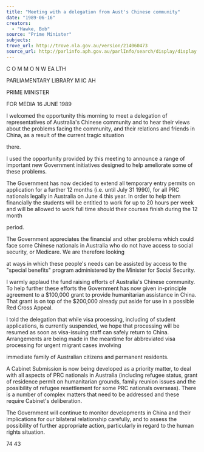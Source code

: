 ```yaml
---
title: "Meeting with a delegation from Aust's Chinese community"
date: "1989-06-16"
creators:
  - "Hawke, Bob"
source: "Prime Minister"
subjects:
trove_url: http://trove.nla.gov.au/version/214060473
source_url: http://parlinfo.aph.gov.au/parlInfo/search/display/display.w3p;query=Id%3A%22media/pressrel/HPR02000547%22
---
```


 C O M M O N W EA LTH  

 PARLIAMENTARY LIBRARY  M IC  AH

 PRIME MINISTER

 FOR MEDIA 16 JUNE 1989

 I welcomed the opportunity this morning to meet a delegation of  representatives of Australia's Chinese community and to hear their  views about the problems facing the community, and their relations  and friends in China, as a result of the current tragic situation 

 there.

 I used the opportunity provided by this meeting to announce a range  of important new Government initiatives designed to help ameliorate  some of these problems.

 The Government has now decided to extend all temporary entry  permits on application for a further 12 months (i.e. until July 31  1990), for all PRC nationals legally in Australia on June 4 this  year. In order to help them financially the students will be  entitled to work for up to 20 hours per week and will be allowed to  work full time should their courses finish during the 12 month 

 period.

 The Government appreciates the financial and other problems which  could face some Chinese nationals in Australia who do not have  access to social security, or Medicare. We are therefore looking 

 at ways in which these people's needs can be assisted by access to  the "special benefits" program administered by the Minister for  Social Security.

 I warmly applaud the fund raising efforts of Australia's Chinese  community. To help further these efforts the Government has now  given in-principle agreement to a $100,000 grant to provide  humanitarian assistance in China. That grant is on top of the  $200,000 already put aside for use in a possible Red Cross Appeal.

 I told the delegation that while visa processing, including of  student applications, is currently suspended, we hope that  processing will be resumed as soon as visa-issuing staff can safely  return to China. Arrangements are being made in the meantime for  abbreviated visa processing for urgent migrant cases involving 

 immediate family of Australian citizens and permanent residents.

 A Cabinet Submission is now being developed as a priority matter,  to deal with all aspects of PRC nationals in Australia (including  refugee status, grant of residence permit on humanitarian grounds,  family reunion issues and the possibility of refugee resettlement  for some PRC nationals overseas). There is a number of complex  matters that need to be addressed and these require Cabinet's  deliberation.

 The Government will continue to monitor developments in China and  their implications for our bilateral relationship carefully, and to  assess the possibility of further appropriate action, particularly  in regard to the human rights situation.

 74 43

